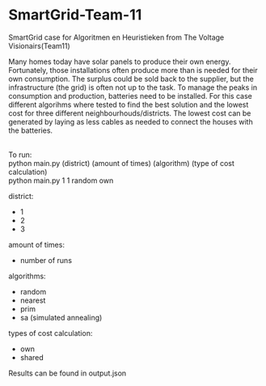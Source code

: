 # SmartGrid-Team-11
SmartGrid case for Algoritmen en Heuristieken from The Voltage Visionairs(Team11)

Many homes today have solar panels to produce their own energy. Fortunately, those installations often produce more than is needed for their own consumption. The surplus could be sold back to the supplier, but the infrastructure (the grid) is often not up to the task. To manage the peaks in consumption and production, batteries need to be installed. For this case different algorihms where tested to find the best solution and the lowest cost for three different neighbourhouds/districts. The lowest cost can be generated by laying as less cables as needed to connect the houses with the batteries. 

<br/>To run:
<br/> python main.py (district) (amount of times) (algorithm) (type of cost calculation)
<br/> python main.py 1 1 random own

district:
- 1
- 2
- 3

amount of times:
- number of runs 

algorithms:
- random
- nearest
- prim
- sa (simulated annealing)

types of cost calculation:
- own
- shared

Results can be found in output.json
